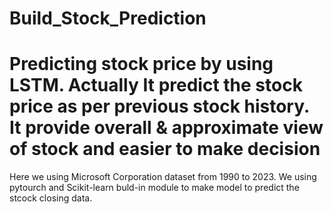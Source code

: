 # Build_Stock_Prediction
# Predicting stock price by using LSTM. Actually It predict the stock price as per previous stock history. It provide overall &amp; approximate view of stock and easier to make decision 
Here we using Microsoft Corporation dataset from 1990 to 2023.
We using pytourch and Scikit-learn buld-in module to make model to predict the stcock closing data.
